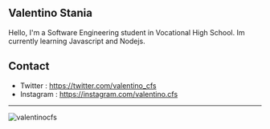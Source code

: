 ## Valentino Stania
Hello, I'm a Software Engineering student in Vocational High School. Im currently learning Javascript and Nodejs.

## Contact

* Twitter : https://twitter.com/valentino_cfs
* Instagram : https://instagram.com/valentino.cfs

---

<img align="center" src="https://github-readme-stats.vercel.app/api?username=valentinocfs&show_icon=true&theme=tokyonight" alt="valentinocfs" />

<!--
**valentinocfs/valentinocfs** is a ✨ _special_ ✨ repository because its `README.md` (this file) appears on your GitHub profile.

Here are some ideas to get you started:

- 🔭 I’m currently working on ...
- 🌱 I’m currently learning ...
- 👯 I’m looking to collaborate on ...
- 🤔 I’m looking for help with ...
- 💬 Ask me about ...
- 📫 How to reach me: ...
- 😄 Pronouns: ...
- ⚡ Fun fact: ...
-->
